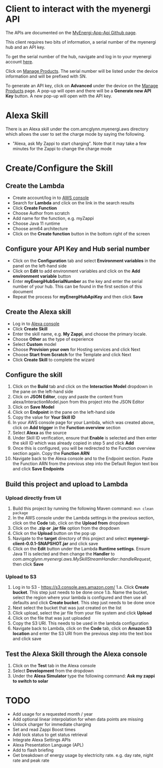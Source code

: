 # Client to interact with the myenergi API

The APIs are documented on the [MyEnergi-App-Api Github page](https://github.com/twonk/MyEnergi-App-Api).

This client requires two bits of information, a serial number of the myenergi hub and an API key.

To get the serial number of the hub, navigate and log in to your myenergi account [here](https://myaccount.myenergi.com/).

Click on [Manage Products](https://myaccount.myenergi.com/location#products). The serial number will be listed under
the device information and will be prefixed with SN.

To generate an API key, click on **Advanced** under the device on the [Manage Products](https://myaccount.myenergi.com/location#products) page.
A pop-up will open and there will be a **Generate new API Key** button. A new pop-up will open with the API key.

# Alexa Skill
There is an Alexa skill under the com.amcglynn.myenergi.aws directory which allows the user to set the charge mode
by saying the following.
* "Alexa, ask My Zappi to start charging". Note that it may take a few minutes for the Zappi to change the charge mode

# Create/Configure the Skill

## Create the Lambda
* Create account/log in to [AWS console](https://aws.amazon.com/console/)
* Search for **Lambda** and click on the link in the search results
* Click **Create Function**
* Choose Author from scratch
* Add name for the function, e.g. myZappi
* Choose Java 11 runtime
* Choose arm64 architecture
* Click on the **Create function** button in the bottom right of the screen

## Configure your API Key and Hub serial number
* Click on the **Configuration** tab and select **Environment variables** in the panel on the left-hand side
* Click on **Edit** to add environment variables and click on the **Add environment variable** button
* Enter **myEnergiHubSerialNumber** as the key and enter the serial number of your hub. This can be found in the first section of this document
* Repeat the process for **myEnergiHubApiKey** and then click **Save**

## Create the Alexa skill
* Log in to [Alexa console](https://developer.amazon.com/alexa/console/ask)
* Click **Create Skill**
* Enter the skill name, e.g. **My Zappi**, and choose the primary locale.
* Choose **Other** as the type of experience
* Select **Custom** model
* Choose **Provision your own** for Hosting services and click Next
* Choose **Start from Scratch** for the Template and click Next
* Click **Create Skill** to complete the wizard

## Configure the skill
1. Click on the **Build** tab and click on the **Interaction Model** dropdown in the pane on the left-hand side
2. Click on **JSON Editor**, copy and paste the content from alexa/InteractionModel.json from this project into the JSON Editor
3. Click on **Save Model**
4. Click on **Endpoint** in the pane on the left-hand side
5. Copy the value for **Your Skill ID**
6. In your AWS console page for your Lambda, which was created above, click on **Add trigger** in the **Function overview** section
7. Select **Alexa** as the source
8. Under Skill ID verification, ensure that **Enable** is selected and then enter the skill ID which was already copied in step 5 and click **Add**
9. Once this is configured, you will be redirected to the Function overview section again. Copy the **Function ARN**
10. Navigate back to the Alexa console and to the Endpoint section. Paste the Function ARN from the previous step into the Default Region text box and click **Save Endpoints**

## Build this project and upload to Lambda
### Upload directly from UI
1. Build this project by running the following Maven command: `mvn clean package`
2. In the AWS console under the Lambda settings in the previous section, click on the **Code** tab, click on the **Upload from** dropdown
3. Click on the **.zip or .jar file** option from the dropdown
4. Click on the **Upload** button on the pop up
5. Navigate to the **target** directory of this project and select **myenergi-client-0.0.1-SNAPSHOT.jar** and click save
6. Click on the **Edit** button under the Lambda **Runtime settings**. Ensure Java 11 is selected and then change the **Handler** to *com.amcglynn.myenergi.aws.MySkillStreamHandler::handleRequest*, then click **Save**

### Upload to S3
1. Log in to S3 - https://s3.console.aws.amazon.com/
1.a. Click **Create bucket**. This step just needs to be done once
1.b. Name the bucket, select the region where your lambda is configured and then use all defaults and click **Create bucket**. This step just needs to be done once
2. Next select the bucket that was just created on the list
3. Click upload, select the jar file from your file system and click **Upload**
4. Click on the file that was just uploaded
5. Copy the S3 URI. This needs to be used in the lambda configuration
6. Navigate back to Lambda, click on the **Code** tab, click on **Amazon S3 location** and enter the S3 URI from the previous step into the text box and click save

## Test the Alexa Skill through the Alexa console
1. Click on the **Test** tab in the Alexa console
2. Select **Development** from the dropdown
3. Under the **Alexa Simulator** type the following command: **Ask my zappi to switch to solar**

# TODO
* Add usage for a requested month / year
* Add optional linear interpolation for when data points are missing
* Unlock charger for immediate charging
* Set and read Zappi Boost times
* Add lock status to get status retrieval
* Integrate Alexa Settings APIs
* Alexa Presentation Language (APL)
* Add to flash briefing
* Get breakdown of energy usage by electricity rate. e.g. day rate, night rate and peak rate
